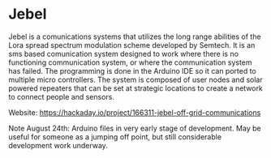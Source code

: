 # Jebel
Jebel is a comunications systems that utilizes the long range abilities of the Lora spread spectrum modulation scheme developed by Semtech. It is an sms based comunication system designed to work where there is no functioning communication system, or where the communication system has failed. The programming is done in the Arduino IDE so it can ported to multiple micro controllers. The system is composed of user nodes and solar powered repeaters that can be set at strategic locations to create a network to connect people and sensors.

Website: https://hackaday.io/project/166311-jebel-off-grid-communications

Note August 24th: Arduino files in very early stage of development. May be useful for someone as a jumping off point, but still considerable development work underway.

